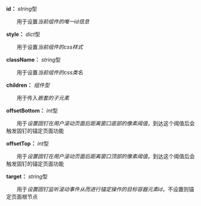 **id：** *string*型

　　用于设置*当前组件的唯一id信息*

**style：** *dict*型

　　用于设置*当前组件的css样式*

**className：** *string*型

　　用于设置*当前组件的css类名*

**children：** *组件型*

　　用于传入*嵌套的子元素*

**offsetBottom：** *int*型

　　用于*设置固钉在用户滚动页面后距离窗口底部的像素阈值*，到达这个阈值后会触发固钉的锚定页面功能

**offsetTop：** *int*型

　　用于*设置固钉在用户滚动页面后距离窗口顶部的像素阈值*，到达这个阈值后会触发固钉的锚定页面功能

**target：** *string*型

　　用于*设置固钉监听滚动事件从而进行锚定操作的目标容器元素id*，不设置则锚定页面根节点
